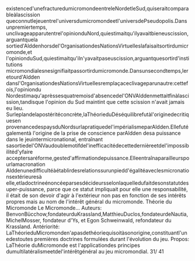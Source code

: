 existenced'unefracturedumicromondeentreleNordetleSud,quiseraitcomparableàlascission
queconnutlejeuentrel'universdumicromondeetl'universdePseudopolis.Dansunpremiertemps,
unclivageapparutentrel'opinionduNord,quiestimaitqu'ilyavaitbieneuscission,arguantquela
sortied'Alddenhorsdel'OrganisationdesNationsVirtuelleslafaisaitsortirdumicromonde,et
l'opinionduSud,quiestimaitqu'iln'yavaitpaseuscission,arguantquesortird'institutions
micromondialesnesignifiaitpassortirdumicromonde.Dansunsecondtemps,leretourd'Aldden
dansl'OrganisationdesNationsVirtuellesremplaçaceclivageparunautre:cettefois,l'opiniondu
Nordestimaqu'aprèssesquatremoisd'absencedel'ONVAlddenmettaitfinàlascission,tandisque
l'opinion du Sud maintint que cette scission n'avait jamais eu lieu. 
Surleplandelapostéritéconcrète,laThéorieduDéséquilibrefutàl'originedecritiquesen
provenancedespaysduNordsurlapratiquedel'impérialismeparAldden.Ellefutégalementà
l'origine de la prise de conscience parAldden desa puissance dans le jeuintermicronational, entraînant
sasortiedel'ONVaudoublemotifdel'inefficacitédecettedernièreetdel'impossibilitéd'yfaire
acceptersaréforme,gested'affirmationdepuissance.Elleentraînaparailleurspourlamacronation
Alddenunedifficultéàétablirdesrelationssurunpiedd'égalitéaveclesmicronationsextérieuresà
elle,etladoctrineénoncéeparsesdécideursselonlaquelledufaitdesonstatutdesuper-puissance,
parce que ce statut impliquait pour elle une responsabilité, il était de son devoir d'agir à l'extérieur non
pas en fonction de ses intérêts propres mais au nom de l'intérêt général du micromonde. 
Théorie du Micromonde 
Le Micromonde...
Auteurs:
BenvonBücchow,fondateurduKrassland,MatthieuDuclos,fondateurdeNautia,MichelMosser,
fondateur d'Ys, et Egon Schweinwald, refondateur du Krassland. 
Antériorité:
LaThéorieduMicromonden'apasdethéoriequisoitàsonorigine,constituantl'unedestoutes
premières doctrines formulées durant l'évolution du jeu. 
Propos: 
LaThéorie duMicromonde est l'applicationdes principes dumultilatéralismeetdel'intérêtgénéral au
jeu micromondial. 
31/ 41